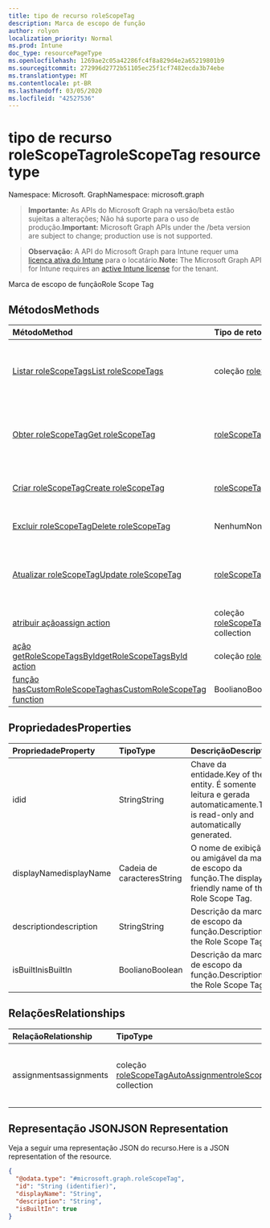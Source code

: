 ```yaml
---
title: tipo de recurso roleScopeTag
description: Marca de escopo de função
author: rolyon
localization_priority: Normal
ms.prod: Intune
doc_type: resourcePageType
ms.openlocfilehash: 1269ae2c05a42286fc4f8a829d4e2a65219801b9
ms.sourcegitcommit: 272996d2772b51105ec25f1cf7482ecda3b74ebe
ms.translationtype: MT
ms.contentlocale: pt-BR
ms.lasthandoff: 03/05/2020
ms.locfileid: "42527536"
---
```

# <a name="rolescopetag-resource-type"></a><span data-ttu-id="a0e90-103">tipo de recurso roleScopeTag</span><span class="sxs-lookup"><span data-stu-id="a0e90-103">roleScopeTag resource type</span></span>

<span data-ttu-id="a0e90-104">Namespace: Microsoft. Graph</span><span class="sxs-lookup"><span data-stu-id="a0e90-104">Namespace: microsoft.graph</span></span>

> <span data-ttu-id="a0e90-105">**Importante:** As APIs do Microsoft Graph na versão/beta estão sujeitas a alterações; Não há suporte para o uso de produção.</span><span class="sxs-lookup"><span data-stu-id="a0e90-105">**Important:** Microsoft Graph APIs under the /beta version are subject to change; production use is not supported.</span></span>

> <span data-ttu-id="a0e90-106">**Observação:** A API do Microsoft Graph para Intune requer uma [licença ativa do Intune](https://go.microsoft.com/fwlink/?linkid=839381) para o locatário.</span><span class="sxs-lookup"><span data-stu-id="a0e90-106">**Note:** The Microsoft Graph API for Intune requires an [active Intune license](https://go.microsoft.com/fwlink/?linkid=839381) for the tenant.</span></span>

<span data-ttu-id="a0e90-107">Marca de escopo de função</span><span class="sxs-lookup"><span data-stu-id="a0e90-107">Role Scope Tag</span></span>

## <a name="methods"></a><span data-ttu-id="a0e90-108">Métodos</span><span class="sxs-lookup"><span data-stu-id="a0e90-108">Methods</span></span>
|<span data-ttu-id="a0e90-109">Método</span><span class="sxs-lookup"><span data-stu-id="a0e90-109">Method</span></span>|<span data-ttu-id="a0e90-110">Tipo de retorno</span><span class="sxs-lookup"><span data-stu-id="a0e90-110">Return Type</span></span>|<span data-ttu-id="a0e90-111">Descrição</span><span class="sxs-lookup"><span data-stu-id="a0e90-111">Description</span></span>|
|:---|:---|:---|
|[<span data-ttu-id="a0e90-112">Listar roleScopeTags</span><span class="sxs-lookup"><span data-stu-id="a0e90-112">List roleScopeTags</span></span>](../api/intune-rbac-rolescopetag-list.md)|<span data-ttu-id="a0e90-113">coleção [roleScopeTag](../resources/intune-rbac-rolescopetag.md)</span><span class="sxs-lookup"><span data-stu-id="a0e90-113">[roleScopeTag](../resources/intune-rbac-rolescopetag.md) collection</span></span>|<span data-ttu-id="a0e90-114">Listar Propriedades e relações dos objetos [roleScopeTag](../resources/intune-rbac-rolescopetag.md) .</span><span class="sxs-lookup"><span data-stu-id="a0e90-114">List properties and relationships of the [roleScopeTag](../resources/intune-rbac-rolescopetag.md) objects.</span></span>|
|[<span data-ttu-id="a0e90-115">Obter roleScopeTag</span><span class="sxs-lookup"><span data-stu-id="a0e90-115">Get roleScopeTag</span></span>](../api/intune-rbac-rolescopetag-get.md)|[<span data-ttu-id="a0e90-116">roleScopeTag</span><span class="sxs-lookup"><span data-stu-id="a0e90-116">roleScopeTag</span></span>](../resources/intune-rbac-rolescopetag.md)|<span data-ttu-id="a0e90-117">Leia as propriedades e as relações do objeto [roleScopeTag](../resources/intune-rbac-rolescopetag.md) .</span><span class="sxs-lookup"><span data-stu-id="a0e90-117">Read properties and relationships of the [roleScopeTag](../resources/intune-rbac-rolescopetag.md) object.</span></span>|
|[<span data-ttu-id="a0e90-118">Criar roleScopeTag</span><span class="sxs-lookup"><span data-stu-id="a0e90-118">Create roleScopeTag</span></span>](../api/intune-rbac-rolescopetag-create.md)|[<span data-ttu-id="a0e90-119">roleScopeTag</span><span class="sxs-lookup"><span data-stu-id="a0e90-119">roleScopeTag</span></span>](../resources/intune-rbac-rolescopetag.md)|<span data-ttu-id="a0e90-120">Criar um novo objeto [roleScopeTag](../resources/intune-rbac-rolescopetag.md) .</span><span class="sxs-lookup"><span data-stu-id="a0e90-120">Create a new [roleScopeTag](../resources/intune-rbac-rolescopetag.md) object.</span></span>|
|[<span data-ttu-id="a0e90-121">Excluir roleScopeTag</span><span class="sxs-lookup"><span data-stu-id="a0e90-121">Delete roleScopeTag</span></span>](../api/intune-rbac-rolescopetag-delete.md)|<span data-ttu-id="a0e90-122">Nenhum</span><span class="sxs-lookup"><span data-stu-id="a0e90-122">None</span></span>|<span data-ttu-id="a0e90-123">Exclui [roleScopeTag](../resources/intune-rbac-rolescopetag.md).</span><span class="sxs-lookup"><span data-stu-id="a0e90-123">Deletes a [roleScopeTag](../resources/intune-rbac-rolescopetag.md).</span></span>|
|[<span data-ttu-id="a0e90-124">Atualizar roleScopeTag</span><span class="sxs-lookup"><span data-stu-id="a0e90-124">Update roleScopeTag</span></span>](../api/intune-rbac-rolescopetag-update.md)|[<span data-ttu-id="a0e90-125">roleScopeTag</span><span class="sxs-lookup"><span data-stu-id="a0e90-125">roleScopeTag</span></span>](../resources/intune-rbac-rolescopetag.md)|<span data-ttu-id="a0e90-126">Atualiza as propriedades de um objeto [roleScopeTag](../resources/intune-rbac-rolescopetag.md) .</span><span class="sxs-lookup"><span data-stu-id="a0e90-126">Update the properties of a [roleScopeTag](../resources/intune-rbac-rolescopetag.md) object.</span></span>|
|[<span data-ttu-id="a0e90-127">atribuir ação</span><span class="sxs-lookup"><span data-stu-id="a0e90-127">assign action</span></span>](../api/intune-rbac-rolescopetag-assign.md)|<span data-ttu-id="a0e90-128">coleção [roleScopeTagAutoAssignment](../resources/intune-rbac-rolescopetagautoassignment.md)</span><span class="sxs-lookup"><span data-stu-id="a0e90-128">[roleScopeTagAutoAssignment](../resources/intune-rbac-rolescopetagautoassignment.md) collection</span></span>|<span data-ttu-id="a0e90-129">Ainda não documentado</span><span class="sxs-lookup"><span data-stu-id="a0e90-129">Not yet documented</span></span>|
|[<span data-ttu-id="a0e90-130">ação getRoleScopeTagsById</span><span class="sxs-lookup"><span data-stu-id="a0e90-130">getRoleScopeTagsById action</span></span>](../api/intune-rbac-rolescopetag-getrolescopetagsbyid.md)|<span data-ttu-id="a0e90-131">coleção [roleScopeTag](../resources/intune-rbac-rolescopetag.md)</span><span class="sxs-lookup"><span data-stu-id="a0e90-131">[roleScopeTag](../resources/intune-rbac-rolescopetag.md) collection</span></span>|<span data-ttu-id="a0e90-132">Ainda não documentado</span><span class="sxs-lookup"><span data-stu-id="a0e90-132">Not yet documented</span></span>|
|[<span data-ttu-id="a0e90-133">função hasCustomRoleScopeTag</span><span class="sxs-lookup"><span data-stu-id="a0e90-133">hasCustomRoleScopeTag function</span></span>](../api/intune-rbac-rolescopetag-hascustomrolescopetag.md)|<span data-ttu-id="a0e90-134">Booliano</span><span class="sxs-lookup"><span data-stu-id="a0e90-134">Boolean</span></span>|<span data-ttu-id="a0e90-135">Ainda não documentado</span><span class="sxs-lookup"><span data-stu-id="a0e90-135">Not yet documented</span></span>|

## <a name="properties"></a><span data-ttu-id="a0e90-136">Propriedades</span><span class="sxs-lookup"><span data-stu-id="a0e90-136">Properties</span></span>
|<span data-ttu-id="a0e90-137">Propriedade</span><span class="sxs-lookup"><span data-stu-id="a0e90-137">Property</span></span>|<span data-ttu-id="a0e90-138">Tipo</span><span class="sxs-lookup"><span data-stu-id="a0e90-138">Type</span></span>|<span data-ttu-id="a0e90-139">Descrição</span><span class="sxs-lookup"><span data-stu-id="a0e90-139">Description</span></span>|
|:---|:---|:---|
|<span data-ttu-id="a0e90-140">id</span><span class="sxs-lookup"><span data-stu-id="a0e90-140">id</span></span>|<span data-ttu-id="a0e90-141">String</span><span class="sxs-lookup"><span data-stu-id="a0e90-141">String</span></span>|<span data-ttu-id="a0e90-142">Chave da entidade.</span><span class="sxs-lookup"><span data-stu-id="a0e90-142">Key of the entity.</span></span> <span data-ttu-id="a0e90-143">É somente leitura e gerada automaticamente.</span><span class="sxs-lookup"><span data-stu-id="a0e90-143">This is read-only and automatically generated.</span></span>|
|<span data-ttu-id="a0e90-144">displayName</span><span class="sxs-lookup"><span data-stu-id="a0e90-144">displayName</span></span>|<span data-ttu-id="a0e90-145">Cadeia de caracteres</span><span class="sxs-lookup"><span data-stu-id="a0e90-145">String</span></span>|<span data-ttu-id="a0e90-146">O nome de exibição ou amigável da marca de escopo da função.</span><span class="sxs-lookup"><span data-stu-id="a0e90-146">The display or friendly name of the Role Scope Tag.</span></span>|
|<span data-ttu-id="a0e90-147">description</span><span class="sxs-lookup"><span data-stu-id="a0e90-147">description</span></span>|<span data-ttu-id="a0e90-148">String</span><span class="sxs-lookup"><span data-stu-id="a0e90-148">String</span></span>|<span data-ttu-id="a0e90-149">Descrição da marca de escopo da função.</span><span class="sxs-lookup"><span data-stu-id="a0e90-149">Description of the Role Scope Tag.</span></span>|
|<span data-ttu-id="a0e90-150">isBuiltIn</span><span class="sxs-lookup"><span data-stu-id="a0e90-150">isBuiltIn</span></span>|<span data-ttu-id="a0e90-151">Booliano</span><span class="sxs-lookup"><span data-stu-id="a0e90-151">Boolean</span></span>|<span data-ttu-id="a0e90-152">Descrição da marca de escopo da função.</span><span class="sxs-lookup"><span data-stu-id="a0e90-152">Description of the Role Scope Tag.</span></span>|

## <a name="relationships"></a><span data-ttu-id="a0e90-153">Relações</span><span class="sxs-lookup"><span data-stu-id="a0e90-153">Relationships</span></span>
|<span data-ttu-id="a0e90-154">Relação</span><span class="sxs-lookup"><span data-stu-id="a0e90-154">Relationship</span></span>|<span data-ttu-id="a0e90-155">Tipo</span><span class="sxs-lookup"><span data-stu-id="a0e90-155">Type</span></span>|<span data-ttu-id="a0e90-156">Descrição</span><span class="sxs-lookup"><span data-stu-id="a0e90-156">Description</span></span>|
|:---|:---|:---|
|<span data-ttu-id="a0e90-157">assignments</span><span class="sxs-lookup"><span data-stu-id="a0e90-157">assignments</span></span>|<span data-ttu-id="a0e90-158">coleção [roleScopeTagAutoAssignment](../resources/intune-rbac-rolescopetagautoassignment.md)</span><span class="sxs-lookup"><span data-stu-id="a0e90-158">[roleScopeTagAutoAssignment](../resources/intune-rbac-rolescopetagautoassignment.md) collection</span></span>|<span data-ttu-id="a0e90-159">A lista de atribuições para esta marca de escopo de função.</span><span class="sxs-lookup"><span data-stu-id="a0e90-159">The list of assignments for this Role Scope Tag.</span></span>|

## <a name="json-representation"></a><span data-ttu-id="a0e90-160">Representação JSON</span><span class="sxs-lookup"><span data-stu-id="a0e90-160">JSON Representation</span></span>
<span data-ttu-id="a0e90-161">Veja a seguir uma representação JSON do recurso.</span><span class="sxs-lookup"><span data-stu-id="a0e90-161">Here is a JSON representation of the resource.</span></span>
<!-- {
  "blockType": "resource",
  "keyProperty": "id",
  "@odata.type": "microsoft.graph.roleScopeTag"
}
-->
``` json
{
  "@odata.type": "#microsoft.graph.roleScopeTag",
  "id": "String (identifier)",
  "displayName": "String",
  "description": "String",
  "isBuiltIn": true
}
```



